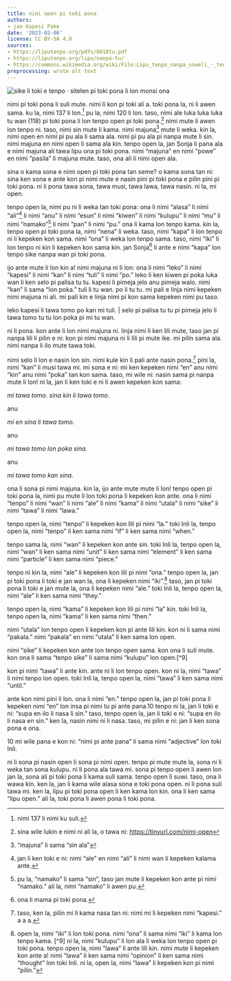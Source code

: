 ```yaml
---
title: nimi open pi toki pona
authors:
- jan Kapesi Pake
date: '2023-02-06'
license: CC BY-SA 4.0
sources:
- https://liputenpo.org/pdfs/0018tu.pdf
- https://liputenpo.org/lipu/nanpa-tu/
- https://commons.wikimedia.org/wiki/File:Lipu_tenpo_nanpa_soweli_-_tenpo_kama_pi_toki_pona.png
preprocessing: wrote alt text
---
```


![sike li toki e tenpo · sitelen pi toki pona li lon monsi ona](https://upload.wikimedia.org/wikipedia/commons/c/c7/Lipu_tenpo_nanpa_soweli_-_tenpo_kama_pi_toki_pona.png)

nimi pi toki pona li suli mute. nimi li kon pi toki ali a. toki pona la, ni li awen sama. ku la, nimi 137 li lon.[^1] pu la, nimi 120 li lon. taso, nimi ale luka luka luka tu wan (118) pi toki pona li lon tenpo open pi toki pona.[^2] nimi mute li awen lon tenpo ni. taso, nimi sin mute li kama. nimi majuna[^3] mute li weka. kin la, nimi open en nimi pi pu ala li sama ala. nimi pi pu ala pi nanpa mute li sin. nimi majuna en nimi open li sama ala kin. tenpo open la, jan Sonja li pana ala e nimi majuna ali tawa lipu ona pi toki pona. nimi “majuna” en nimi “powe” en nimi “pasila” li majuna mute. taso, ona ali li nimi open ala.

sina o kama sona e nimi open pi toki pona tan seme? o kama sona tan ni: sina ken sona e ante kon pi nimi mute e nasin pini pi toki pona e pilin pini pi toki pona. ni li pona tawa sona, tawa musi, tawa lawa, tawa nasin. ni la, mi open.

tenpo open la, nimi pu ni li weka tan toki pona: ona li nimi “alasa” li nimi “ali”[^4] li nimi “anu” li nimi “esun” li nimi “kiwen” li nimi “kulupu” li nimi “mu” li nimi “namako”[^5] li nimi “pan” li nimi “pu.” ona li kama lon tenpo kama. kin la, tenpo open pi toki pona la, nimi “nena” li weka. taso, nimi “kapa” li lon tenpo ni li kepeken kon sama. nimi “ona” li weka lon tenpo sama. taso, nimi “iki” li lon tenpo ni kin li kepeken kon sama kin. jan Sonja[^6] li ante e nimi “kapa” lon tenpo sike nanpa wan pi toki pona.

[^1]: nimi 137 li nimi ku suli.
[^2]: sina wile lukin e nimi ni ali la, o tawa ni: https://tinyurl.com/nimi-open
[^3]: “majuna” li sama “sin ala”
[^4]: jan li ken toki e ni: nimi “ale” en nimi “ali” li nimi wan li kepeken kalama ante.
[^5]: pu la, “namako” li sama “sin”, taso jan mute li kepeken kon ante pi nimi “namako.” ali la, nimi “namako” li awen pu.
[^6]: ona li mama pi toki pona.

ijo ante mute li lon kin a! nimi majuna ni li lon: ona li nimi “leko” li nimi “kapesi” li nimi “kan” li nimi “tuli” li nimi “po.” leko li ken kiwen pi poka luka wan li ken selo pi palisa tu tu. kapesi li pimeja jelo anu pimeja walo. nimi “kan” li sama “lon poka.” tuli li tu wan. po li tu tu. mi pali e linja nimi kepeken nimi majuna ni ali. mi pali kin e linja nimi pi kon sama kepeken nimi pu taso.

leko kapesi li tawa tomo po kan mi tuli. | selo pi palisa tu tu pi pimeja jelo li tawa tomo tu tu lon poka pi mi tu wan.

ni li pona. kon ante li lon nimi majuna ni. linja nimi li ken lili mute, taso jan pi nanpa lili li pilin e ni: kon pi nimi majuna ni li lili pi mute ike. mi pilin sama ala. nimi nanpa li ilo mute tawa toki.

nimi selo li lon e nasin lon sin. nimi kule kin li pali ante nasin pona.[^7] pini la, nimi “kan” li musi tawa mi. mi sona e ni: mi ken kepeken nimi “en” anu nimi “kin” anu nimi “poka” tan kon sama. taso, mi wile ni: nasin sama pi nanpa mute li lon! ni la, jan li ken toki e ni li awen kepeken kon sama:

*mi tawa tomo. sina kin li tawa tomo.*

anu

*mi en sina li tawa tomo.*

anu

*mi tawa tomo lon poka sina.*

anu

*mi tawa tomo kan sina.*

ona li sona pi nimi majuna. kin la, ijo ante mute mute li lon! tenpo open pi toki pona la, nimi pu mute li lon toki pona li kepeken kon ante. ona li nimi “tenpo” li nimi “wan” li nimi “ale” li nimi “kama” li nimi “utala” li nimi “sike” li nimi “tawa” li nimi “lawa.”

tenpo open la, nimi “tenpo” li kepeken kon lili pi nimi “la.” toki Inli la, tenpo open la, nimi “tenpo” li ken sama nimi “if” li ken sama nimi “when.”

[^7]: taso, ken la, pilin mi li kama nasa tan ni: nimi mi li kepeken nimi “kapesi.” a a a.

tenpo sama la, nimi “wan” li kepeken kon ante sin. toki Inli la, tenpo open la, nimi “wan” li ken sama nimi “unit” li ken sama nimi “element” li ken sama nimi “particle” li ken sama nimi “piece.”

tenpo ni kin la, nimi “ale” li kepeken kon lili pi nimi “ona.” tenpo open la, jan pi toki pona li toki e jan wan la, ona li kepeken nimi “iki”.[^8] taso, jan pi toki pona li toki e jan mute la, ona li kepeken nimi “ale.” toki Inli la, tenpo open la, nimi “ale” li ken sama nimi “they.”

tenpo open la, nimi “kama” li kepeken kon lili pi nimi “la” kin. toki Inli la, tenpo open la, nimi “kama” li ken sama nimi “then.”

nimi “utala” lon tenpo open li kepeken kon pi ante lili kin. kon ni li sama nimi “pakala.” nimi “pakala” en nimi “utala” li ken sama lon open.

nimi “sike” li kepeken kon ante lon tenpo open sama. kon ona li suli mute. kon ona li sama “tenpo sike” li sama nimi “kulupu” lon open.[^9]

kon pi nimi “tawa” li ante kin. ante ni li lon tenpo open. kon ni la, nimi “tawa” li nimi tenpo lon open. toki Inli la, tenpo open la, nimi “tawa” li ken sama nimi “until.”

[^8]: open la, nimi “iki” li lon toki pona. nimi “ona” li sama nimi “iki” li kama lon tenpo kama. [^9] ni la, nimi “kulupu” li lon ala li weka lon tenpo open pi toki pona. tenpo open la, nimi “lawa” li ante lili kin. nimi mute li kepeken kon ante a! nimi “lawa” li ken sama nimi “opinion” li ken sama nimi “thought” lon toki Inli. ni la, open la, nimi “lawa” li kepeken kon pi nimi “pilin.”

ante kon nimi pini li lon. ona li nimi “en.” tenpo open la, jan pi toki pona li kepeken nimi “en” lon insa pi nimi tu pi ante pana.10 tenpo ni la, jan li toki e ni: “supa en ilo li nasa li sin.” taso, tenpo open la, jan li toki e ni: “supa en ilo li nasa en sin.” ken la, nasin nimi ni li nasa. taso, mi pilin e ni: jan li ken sona pona e ona.

10 mi wile pana e kon ni: “nimi pi ante pana” li sama nimi “adjective” lon toki Inli.

ni li sona pi nasin open li sona pi nimi open. tenpo pi mute mute la, sona ni li weka tan sona kulupu. ni li pona ala tawa mi. sona pi tenpo open li awen lon jan la, sona ali pi toki pona li kama suli sama. tenpo open li suwi. taso, ona li wawa kin. ken la, jan li kama wile alasa sona e toki pona open. ni li pona suli tawa mi. ken la, lipu pi toki pona open li ken kama lon kin. ona li ken sama “lipu open.” ali la, toki pona li awen pona li toki pona.
